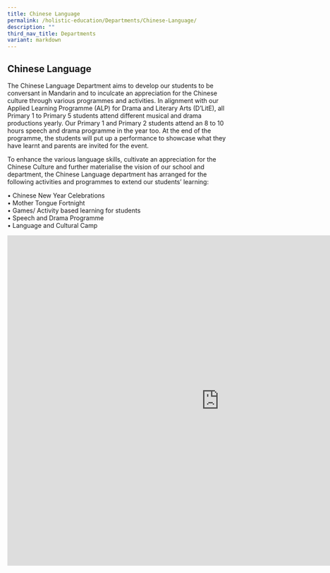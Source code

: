 ```yaml
---
title: Chinese Language
permalink: /holistic-education/Departments/Chinese-Language/
description: ""
third_nav_title: Departments
variant: markdown
---
```

## Chinese Language 

The Chinese Language Department aims to develop our students to be conversant in Mandarin and to inculcate an appreciation for the Chinese culture through various programmes and activities. In alignment with our Applied Learning Programme (ALP) for Drama and Literary Arts (D’LitE), all Primary 1 to Primary 5 students attend different musical and drama productions yearly. Our Primary 1 and Primary 2 students attend an 8 to 10 hours speech and drama programme in the year too. At the end of the programme, the students will put up a performance to showcase what they have learnt and parents are invited for the event.<br>

To enhance the various language skills, cultivate an appreciation for the Chinese Culture and further materialise the vision of our school and department, the Chinese Language department has arranged for the following activities and programmes to extend our students’ learning:

•	Chinese New Year Celebrations<br>
•	Mother Tongue Fortnight<br>
•	Games/ Activity based learning for students<br>
•	Speech and Drama Programme<br>
•	Language and Cultural Camp<br>

<iframe allowfullscreen="true" height="749" width="960" frameborder="0" src="https://docs.google.com/presentation/d/e/2PACX-1vRav935oIz4PlEPRuz9KVnVEfdw8b_YV6YM83Bohp6dhaY5MrbPZw3DKLx_FgHcF347wDdNhd1B7NGR/embed?start=false&amp;loop=false&amp;delayms=3000"></iframe>